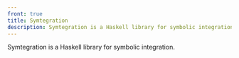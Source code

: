 ```yaml
---
front: true
title: Symtegration
description: Symtegration is a Haskell library for symbolic integration.
---
```


Symtegration is a Haskell library for symbolic integration.
